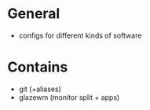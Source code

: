 # General
* configs for different kinds of software

# Contains
* git (+aliases)
* glazewm (monitor split + apps)
